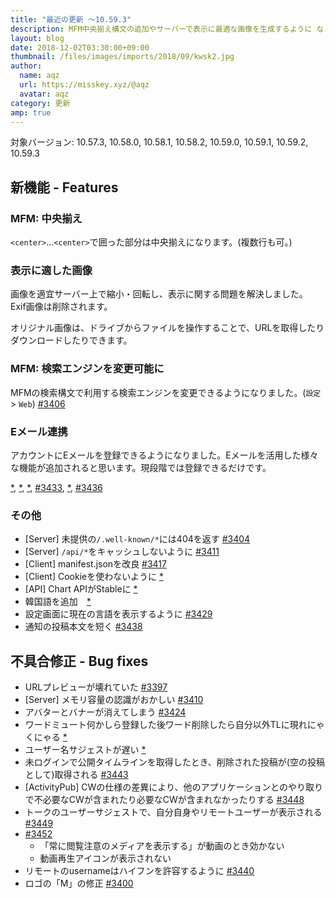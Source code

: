 ```yaml
---
title: "最近の更新 ～10.59.3"
description: MFM中央揃え構文の追加やサーバーで表示に最適な画像を生成するように など
layout: blog
date: 2018-12-02T03:30:00+09:00
thumbnail: /files/images/imports/2018/09/kwsk2.jpg
author:
  name: aqz
  url: https://misskey.xyz/@aqz
  avatar: aqz
category: 更新
amp: true
---
```

対象バージョン: 10.57.3, 10.58.0, 10.58.1, 10.58.2, 10.59.0, 10.59.1, 10.59.2, 10.59.3

## 新機能 - Features
### MFM: 中央揃え
`<center>`…`<center>`で囲った部分は中央揃えになります。(複数行も可。)

### 表示に適した画像
画像を適宜サーバー上で縮小・回転し、表示に関する問題を解決しました。  
Exif画像は削除されます。

オリジナル画像は、ドライブからファイルを操作することで、URLを取得したりダウンロードしたりできます。

### MFM: 検索エンジンを変更可能に
MFMの検索構文で利用する検索エンジンを変更できるようになりました。(`設定` > `Web`) [#3406](https://github.com/syuilo/misskey/pull/3406)

### Eメール連携
アカウントにEメールを登録できるようになりました。Eメールを活用した様々な機能が追加されると思います。現段階では登録できるだけです。

[*](https://github.com/syuilo/misskey/commit/1bc109b42c43dfa0dcad4b1331896ab5b2023892), [*](https://github.com/syuilo/misskey/commit/cf9f85eb2a9d3bf3253fd104658eae65f0667a5c), [*](https://github.com/syuilo/misskey/commit/15efbfb244171ec787abce30d6b9eaf0ef8a43ee), [#3433](https://github.com/syuilo/misskey/pull/3433), [*](https://github.com/syuilo/misskey/commit/77d2d84e055a2e957fb24e0babf11e8e37335056), [#3436](https://github.com/syuilo/misskey/pull/3436)

### その他
- [Server] 未提供の`/.well-known/*`には404を返す [#3404](https://github.com/syuilo/misskey/pull/3404)
- [Server] `/api/*`をキャッシュしないように [#3411](https://github.com/syuilo/misskey/pull/3411)
- [Client] manifest.jsonを改良 [#3417](https://github.com/syuilo/misskey/pull/3417)
- [Client] Cookieを使わないように [*](https://github.com/syuilo/misskey/commit/4bbb7eded3abf6045ef60971b21eed7d08afe946)
- [API] Chart APIがStableに [*](https://github.com/syuilo/misskey/commit/3dcf5374c20a8bddda3ac1ed51cc74653d17038d)
- 韓国語を追加　[*](https://github.com/syuilo/misskey/commit/b00db74216abbfdd6e1f6daf9613b32857f7b774)
- 設定画面に現在の言語を表示するように [#3429](https://github.com/syuilo/misskey/pull/3429)
- 通知の投稿本文を短く [#3438](https://github.com/syuilo/misskey/pull/3438)

## 不具合修正 - Bug fixes
- URLプレビューが壊れていた [#3397](https://github.com/syuilo/misskey/pull/3397)
- [Server] メモリ容量の認識がおかしい [#3410](https://github.com/syuilo/misskey/pull/3410)
- アバターとバナーが消えてしまう [#3424](https://github.com/syuilo/misskey/pull/3424)
- ワードミュート何かしら登録した後ワード削除したら自分以外TLに現れにゃくにゃる [*](https://github.com/syuilo/misskey/commit/7a412500e1e8ff988ba9ad760a84874f0d7e06e7)
- ユーザー名サジェストが遅い [*](https://github.com/syuilo/misskey/commit/8ca27a4480fd429759ad1fed156b22ee7782f5a0)
- 未ログインで公開タイムラインを取得したとき、削除された投稿が(空の投稿として)取得される [#3443](https://github.com/syuilo/misskey/pull/3443)
- [ActivityPub] CWの仕様の差異により、他のアプリケーションとのやり取りで不必要なCWが含まれたり必要なCWが含まれなかったりする [#3448](https://github.com/syuilo/misskey/pull/3448)
- トークのユーザーサジェストで、自分自身やリモートユーザーが表示される [#3449](https://github.com/syuilo/misskey/pull/3449)
- [#3452](https://github.com/syuilo/misskey/pull/3452)
  * 「常に閲覧注意のメディアを表示する」が動画のとき効かない
  * 動画再生アイコンが表示されない
- リモートのusernameはハイフンを許容するように [#3440](https://github.com/syuilo/misskey/pull/3440)
- ロゴの「M」の修正 [#3400](https://github.com/syuilo/misskey/pull/3400)